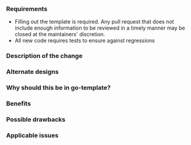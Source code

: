 ### Requirements

* Filling out the template is required. Any pull request that does not include enough information to be reviewed in a timely manner may be closed at the maintainers' discretion.
* All new code requires tests to ensure against regressions

### Description of the change

<!--

We must be able to understand the design of your change from this description. If we can't get a good idea of what the code will be doing from the description here, the pull request may be closed at the maintainers' discretion. Keep in mind that the maintainer reviewing this PR may not be familiar with or have worked with the code here recently, so please walk us through the concepts.

-->

### Alternate designs

<!-- Explain what other alternates were considered and why the proposed version was selected -->

### Why should this be in go-template?

<!-- Explain why this functionality should be in go-template -->

### Benefits

<!-- What benefits will be realized by the code change? -->

### Possible drawbacks

<!-- What are the possible side-effects or negative impacts of the code change? -->

### Applicable issues

<!-- Enter any applicable Issues here -->
